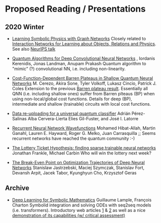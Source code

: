 # Proposed Reading / Presentations
## 2020 Winter
  * [Learning Symbolic Physics with Graph Networks](https://arxiv.org/abs/1909.05862)
Closely related to [Interaction Networks for Learning about Objects, Relations and Physics](https://arxiv.org/abs/1612.00222). See also [NeurIPS talk](https://slideslive.com/38922576/learning-symbolic-physics-with-graph-networks)

  * [Quantum Algorithms for Deep Convolutional Neural Networks](https://scirate.com/arxiv/1911.01117) , Iordanis Kerenidis, Jonas Landman, Anupam Prakash
Quantum algorithm to "mimic" (?) convolutional NN, i.e. including non-linearity.

  * [Cost-Function-Dependent Barren Plateaus in Shallow Quantum Neural Networks](https://scirate.com/arxiv/2001.00550)     M. Cerezo, Akira Sone, Tyler Volkoff, Lukasz Cincio, Patrick J. Coles
Extension to the previous [Barren plateau result](https://arxiv.org/abs/1803.11173). Essentially all QNN (i.e. including shallow ones) suffer from Barren plteaus (BP) when using non-local/global cost functions. Details for deep (BP), intermediate and shallow (trainable) circuits with local cost functions.

 * [Data re-uploading for a universal quantum classifier](https://quantum-journal.org/papers/q-2020-02-06-226/)
 Adrián Pérez-Salinas Alba Cervera-Lierta Elies Gil-Fuster, and José I. Latorre

 * [Recurrent Neural Network Wavefunctions](https://arxiv.org/pdf/2002.02973.pdf)     Mohamed Hibat-Allah, Martin Ganahl, Lauren E. Hayward, Roger G. Melko, Juan Carrasquilla ;; Seems recurrent networks have reached the quantum community :-)
 
 * [The Lottery Ticket Hypothesis: finding sparse,trainable neural networks](https://arxiv.org/pdf/1803.03635.pdf) 
 Jonathan Frankle, Michael Carbin
 Who will win the lottery next week?
 
 * [The Break-Even Point on Optimization Trajectories of Deep Neural Networks](https://arxiv.org/abs/2002.09572) Stanislaw Jastrzebski, Maciej Szymczak, Stanislav Fort, Devansh Arpit, Jacek Tabor, Kyunghyun Cho, Krzysztof Geras
 
 ## Archive
 
  * [Deep Learning for Symbolic Mathematics](https://arxiv.org/abs/1912.01412v1) Guillaume Lample, François Charton
Symbolid integration and solving ODEs with seq2seq models (i.e. transformers). Introductory web articles [1](https://towardsdatascience.com/transformers-141e32e69591) & [2](https://towardsdatascience.com/day-1-2-attention-seq2seq-models-65df3f49e263) as well as a nice [demonstration of its capabilities (w/ critical assessment)](https://thegradient.pub/gpt2-and-the-nature-of-intelligence/)
